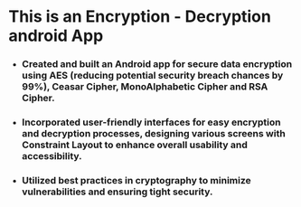 # This is an Encryption - Decryption android App
- ### 	Created and built an Android app for secure data encryption using AES (reducing potential security breach chances by 99%), Ceasar Cipher, MonoAlphabetic Cipher and RSA Cipher.
- ### 	Incorporated user-friendly interfaces for easy encryption and decryption processes, designing various screens with Constraint Layout to enhance overall usability and accessibility.
- ###  Utilized best practices in cryptography to minimize vulnerabilities and ensuring tight security.
